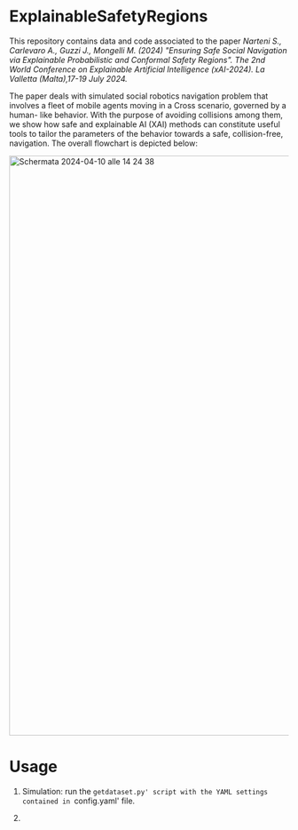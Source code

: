 # ExplainableSafetyRegions

This repository contains data and code associated to the paper _Narteni S., Carlevaro A., Guzzi J., Mongelli M. (2024) "Ensuring Safe Social Navigation via Explainable Probabilistic and Conformal Safety Regions". The 2nd World Conference on Explainable Artificial Intelligence (xAI-2024). La Valletta (Malta),17-19 July 2024._

The paper deals with simulated social robotics navigation problem that involves a fleet of mobile agents moving in a Cross scenario, governed by a human-
like behavior. With the purpose of avoiding collisions among them, we show how safe and explainable AI (XAI) methods can constitute useful tools to tailor the parameters of the behavior towards a safe, collision-free, navigation. 
The overall flowchart is depicted below:

<img width="1044" alt="Schermata 2024-04-10 alle 14 24 38" src="https://github.com/saranrt95/ExplainableSafetyRegions/assets/77918497/9aaa91ab-9a29-4844-98c2-a4c3ca395628">

# Usage

1) Simulation: run the `getdataset.py' script with the YAML settings contained in `config.yaml' file.

2) 

